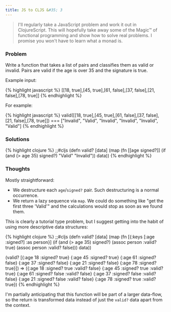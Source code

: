 ```yaml
---
title: JS to CLJS &#35; 3
---
```


> I'll regularly take a JavaScript problem and work it out in ClojureScript. This will hopefully take away some of the Magic&#8482; of functional programming and show how to solve real problems. I promise you won't have to learn what a monad is.

### Problem

Write a function that takes a list of pairs and classifies them as valid or invalid. Pairs are valid if the age is over 35 and the signature is true.

Example input:

{% highlight javascript %}
[[18, true],[45, true],[61, false],[37, false],[21, false],[78, true]]
{% endhighlight %}

For example:

{% highlight javascript %}
valid([[18, true],[45, true],[61, false],[37, false],[21, false],[78, true]]) ===
  ["Invalid", "Valid", "Invalid", "Invalid", "Invalid", "Valid"]
{% endhighlight %}

### Solutions

{% highlight clojure %}
;;#cljs
(defn valid? [data]
  (map (fn [[age signed?]]
         (if (and (> age 35) signed?)
           "Valid"
           "Invalid"))
       data))
{% endhighlight %}

### Thoughts

Mostly straightforward:

* We destructure each `age`/`signed?` pair. Such destructuring is a normal occurrence.
* We return a lazy sequence via `map`. We could do something like "get the first three 'Valid'" and the calculations would stop as soon as we found them.

This is clearly a tutorial type problem, but I suggest getting into the habit of using more descriptive data structures:

{% highlight clojure %}
;;#cljs
(defn valid? [data]
  (map (fn [{:keys [:age :signed?] :as person}]
         (if (and (> age 35) signed?)
           (assoc person :valid? true)
           (assoc person :valid? false)))
       data))

(valid? [{:age 18 :signed? true}
         {:age 45 :signed? true}
         {:age 61 :signed? false}
         {:age 37 :signed? false}
         {:age 21 :signed? false}
         {:age 78 :signed? true}])
=> ({:age 18 :signed? true :valid? false}
    {:age 45 :signed? true :valid? true}
    {:age 61 :signed? false :valid? false}
    {:age 37 :signed? false :valid? false}
    {:age 21 :signed? false :valid? false}
    {:age 78 :signed? true :valid? true})
{% endhighlight %}

I'm partially anticipating that this function will be part of a larger data-flow, so the return is transformed data instead of just the `valid?` data apart from the context.
